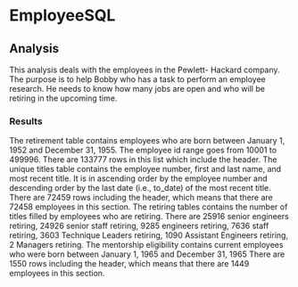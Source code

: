 # EmployeeSQL

## Analysis
This analysis deals with the employees in the Pewlett- Hackard company. The purpose is to help Bobby who has a task to perform an employee research. He needs to know how many jobs are open and who will be retiring in the upcoming time. 

### Results
The retirement table contains employees who are born between January 1, 1952 and December 31, 1955. The employee id range goes from 10001 to 499996. There are 133777 rows in this list which include the header. The unique titles table contains the employee number, first and last name, and most recent title. It is in ascending order by the employee number and descending order by the last date (i.e., to_date) of the most recent title. There are 72459 rows including the header, which means that there are 72458 employees in this section. The retiring tables contains the number of titles filled by employees who are retiring. There are 25916 senior engineers retiring, 24926 senior staff retiring, 9285 engineers retiring, 7636 staff retiring, 3603 Technique Leaders retiring, 1090 Assistant Engineers retiring, 2 Managers retiring. The mentorship eligibility contains current employees who were born between January 1, 1965 and December 31, 1965 There are 1550 rows including the header, which means that there are 1449 employees in this section. 
